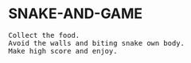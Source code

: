 # SNAKE-AND-GAME
<pre>
Collect the food.
Avoid the walls and biting snake own body.
Make high score and enjoy.

</pre>
